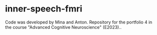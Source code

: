 # inner-speech-fmri
Code was developed by Mina and Anton. Repository for the portfolio 4 in the course "Advanced Cognitive Neuroscience" (E2023).. 
